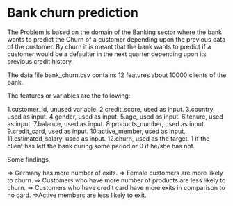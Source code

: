 # Bank churn prediction

The Problem is based on the domain of the Banking sector where the bank wants to predict the Churn of a customer depending upon the previous data of the customer. By churn it is meant that the bank wants to predict if a customer would be a defaulter in the next quarter depending upon its previous credit history.

The data file bank_churn.csv contains 12 features about 10000 clients of the bank.

The features or variables are the following:

  1.customer_id, unused variable.
  2.credit_score, used as input.
  3.country, used as input.
  4.gender, used as input.
  5.age, used as input.
  6.tenure, used as input.
  7.balance, used as input.
  8.products_number, used as input.
  9.credit_card, used as input.
  10.active_member, used as input.
  11.estimated_salary, used as input.
  12.churn, used as the target. 1 if the client has left the bank during some period or 0 if he/she has not.
  
Some findings,

  => Germany has more number of exits.
  => Female customers are more likely to churn.
  => Customers who have more number of products are less likely to churn.
  => Customers who have credit card have more exits in comparison to no card.
  =>Active members are less likely to exit.
